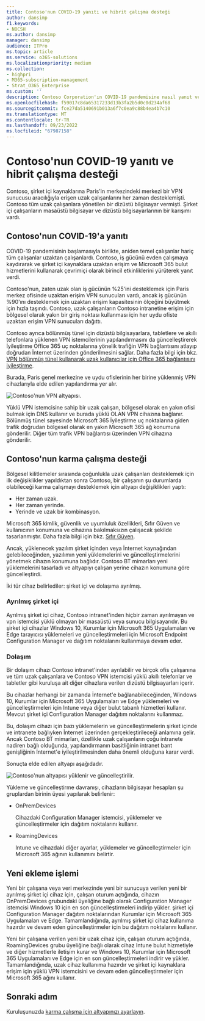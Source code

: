 ```yaml
---
title: Contoso'nun COVID-19 yanıtı ve hibrit çalışma desteği
author: dansimp
f1.keywords:
- NOCSH
ms.author: dansimp
manager: dansimp
audience: ITPro
ms.topic: article
ms.service: o365-solutions
ms.localizationpriority: medium
ms.collection:
- highpri
- M365-subscription-management
- Strat_O365_Enterprise
ms.custom: ''
description: Contoso Corporation'ın COVID-19 pandemisine nasıl yanıt verdiğini ve hibrit çalışma için yazılım yükleme ve güncelleştirme altyapısını nasıl hazırladığını anlayın.
ms.openlocfilehash: f59017c8da65317233d13b3fa2b5d0c0d234af68
ms.sourcegitcommit: fce27da5140691b013a6f7c0ea9c88b4ea4b7c10
ms.translationtype: MT
ms.contentlocale: tr-TR
ms.lasthandoff: 09/23/2022
ms.locfileid: "67987158"
---
```

# <a name="contosos-covid-19-response-and-support-for-hybrid-work"></a>Contoso'nun COVID-19 yanıtı ve hibrit çalışma desteği

Contoso, şirket içi kaynaklarına Paris'in merkezindeki merkezi bir VPN sunucusu aracılığıyla erişen uzak çalışanlarını her zaman desteklemişti. Contoso tüm uzak çalışanlara yönetilen bir dizüstü bilgisayar vermişti. Şirket içi çalışanların masaüstü bilgisayar ve dizüstü bilgisayarlarının bir karışımı vardı.

## <a name="contosos-response-to-covid-19"></a>Contoso'nun COVID-19'a yanıtı

COVID-19 pandemisinin başlamasıyla birlikte, aniden temel çalışanlar hariç tüm çalışanlar uzaktan çalışanlardı. Contoso, iş gücünü evden çalışmaya kaydırarak ve şirket içi kaynaklara uzaktan erişim ve Microsoft 365 bulut hizmetlerini kullanarak çevrimiçi olarak birincil etkinliklerini yürüterek yanıt verdi.

Contoso'nun, zaten uzak olan iş gücünün %25'ini desteklemek için Paris merkez ofisinde uzaktan erişim VPN sunucuları vardı, ancak iş gücünün %90'ını desteklemek için uzaktan erişim kapasitesinin ölçeğini büyütmek için hızla taşındı. Contoso, uzak çalışanların Contoso intranetine erişim için bölgesel olarak yakın bir giriş noktası kullanması için her uydu ofiste uzaktan erişim VPN sunucuları dağıttı.

Contoso ayrıca bölünmüş tünel için dizüstü bilgisayarlara, tabletlere ve akıllı telefonlara yüklenen VPN istemcilerinin yapılandırmasını da güncelleştirerek İyileştirme Office 365 uç noktalarına yönelik trafiğin VPN bağlantısını atlayıp doğrudan İnternet üzerinden gönderilmesini sağlar. Daha fazla bilgi için bkz. [VPN bölünmüş tünel kullanarak uzak kullanıcılar için Office 365 bağlantısını iyileştirme](../enterprise/microsoft-365-vpn-split-tunnel.md).

Burada, Paris genel merkezine ve uydu ofislerinin her birine yüklenmiş VPN cihazlarıyla elde edilen yapılandırma yer alır. 

![Contoso'nun VPN altyapısı.](../media/contoso-remote-onsite-work/contoso-vpn-infrastructure.png)

Yüklü VPN istemcisine sahip bir uzak çalışan, bölgesel olarak en yakın ofisi bulmak için DNS kullanır ve burada yüklü OLAN VPN cihazına bağlanır. Bölünmüş tünel sayesinde Microsoft 365 İyileştirme uç noktalarına giden trafik doğrudan bölgesel olarak en yakın Microsoft 365 ağ konumuna gönderilir. Diğer tüm trafik VPN bağlantısı üzerinden VPN cihazına gönderilir.

## <a name="contosos-support-for-hybrid-work"></a>Contoso'nun karma çalışma desteği

Bölgesel kilitlemeler sırasında çoğunlukla uzak çalışanları desteklemek için ilk değişiklikler yapıldıktan sonra Contoso, bir çalışanın şu durumlarda olabileceği karma çalışmayı desteklemek için altyapı değişiklikleri yaptı:

- Her zaman uzak.
- Her zaman yerinde.
- Yerinde ve uzak bir kombinasyon.

Microsoft 365 kimlik, güvenlik ve uyumluluk özellikleri, Sıfır Güven ve kullanıcının konumuna ve cihazına bakılmaksızın çalışacak şekilde tasarlanmıştır. Daha fazla bilgi için bkz. [Sıfır Güven](https://www.microsoft.com/security/business/zero-trust).

Ancak, yüklenecek yazılım şirket içinden veya İnternet kaynağından gelebileceğinden, yazılımın yeni yüklemelerini ve güncelleştirmelerini yönetmek cihazın konumuna bağlıdır. Contoso BT mimarları yeni yüklemelerini tasarladı ve altyapıyı çalışan yerine cihazın konumuna göre güncelleştirdi.

İki tür cihaz belirlediler: şirket içi ve dolaşıma ayrılmış.

### <a name="dedicated-on-premises"></a>Ayrılmış şirket içi

Ayrılmış şirket içi cihaz, Contoso intranet'inden hiçbir zaman ayrılmayan ve vpn istemcisi yüklü olmayan bir masaüstü veya sunucu bilgisayarıdır. Bu şirket içi cihazlar Windows 10, Kurumlar için Microsoft 365 Uygulamaları ve Edge tarayıcısı yüklemeleri ve güncelleştirmeleri için Microsoft Endpoint Configuration Manager ve dağıtım noktalarını kullanmaya devam eder.

### <a name="roaming"></a>Dolaşım

Bir dolaşım cihazı Contoso intranet'inden ayrılabilir ve birçok ofis çalışanına ve tüm uzak çalışanlara ve Contoso VPN istemcisi yüklü akıllı telefonlar ve tabletler gibi kuruluşa ait diğer cihazlara verilen dizüstü bilgisayarları içerir. 

Bu cihazlar herhangi bir zamanda İnternet'e bağlanabileceğinden, Windows 10, Kurumlar için Microsoft 365 Uygulamaları ve Edge yüklemeleri ve güncelleştirmeleri için Intune veya diğer bulut tabanlı hizmetleri kullanır. Mevcut şirket içi Configuration Manager dağıtım noktalarını kullanmaz.

Bu, dolaşım cihazı için bazı yüklemelerin ve güncelleştirmelerin şirket içinde ve intranete bağlıyken İnternet üzerinden gerçekleştirileceği anlamına gelir. Ancak Contoso BT mimarları, özellikle uzak çalışanların çoğu intranete nadiren bağlı olduğunda, yapılandırmanın basitliğinin intranet bant genişliğinin İnternet'e iyileştirilmesinden daha önemli olduğuna karar verdi.

Sonuçta elde edilen altyapı aşağıdadır.

![Contoso'nun altyapısı yüklenir ve güncelleştirilir.](../media/contoso-remote-onsite-work/contoso-updates-infrastructure.png)

Yükleme ve güncelleştirme davranışı, cihazların bilgisayar hesapları şu gruplardan birinin üyesi yapılarak belirlenir:

- OnPremDevices

  Cihazdaki Configuration Manager istemcisi, yüklemeler ve güncelleştirmeler için dağıtım noktalarını kullanır.

- RoamingDevices

  Intune ve cihazdaki diğer ayarlar, yüklemeler ve güncelleştirmeler için Microsoft 365 ağının kullanımını belirtir.

## <a name="new-onboarding-process"></a>Yeni ekleme işlemi

Yeni bir çalışana veya veri merkezinde yeni bir sunucuya verilen yeni bir ayrılmış şirket içi cihaz için, çalışan oturum açtığında, cihazın OnPremDevices grubundaki üyeliğine bağlı olarak Configuration Manager istemcisi Windows 10 için en son güncelleştirmeleri indirip yükler. şirket içi Configuration Manager dağıtım noktalarından Kurumlar için Microsoft 365 Uygulamaları ve Edge. Tamamlandığında, ayrılmış şirket içi cihaz kullanıma hazırdır ve devam eden güncelleştirmeler için bu dağıtım noktalarını kullanır.

Yeni bir çalışana verilen yeni bir uzak cihaz için, çalışan oturum açtığında, RoamingDevices grubu üyeliğine bağlı olarak cihaz Intune bulut hizmetiyle ve diğer hizmetlerle iletişim kurar ve Windows 10, Kurumlar için Microsoft 365 Uygulamaları ve Edge için en son güncelleştirmeleri indirir ve yükler. Tamamlandığında, uzak cihaz kullanıma hazırdır ve şirket içi kaynaklara erişim için yüklü VPN istemcisini ve devam eden güncelleştirmeler için Microsoft 365 ağını kullanır.

## <a name="next-step"></a>Sonraki adım

Kuruluşunuzda [karma çalışma için altyapınızı ayarlayın](empower-people-to-work-remotely.md).
